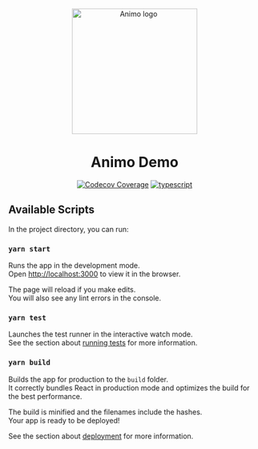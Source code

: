 <p align="center">
  <br />
<img
    alt="Animo logo"
    src="https://raw.githubusercontent.com/animo/animo-demo/main/public/logo512.png"
    height="250px"
  />
</p>

<h1 align="center"><b>Animo Demo</b></h1>
<p align="center">
<!--   <img
    alt="Pipeline Status"
    src="https://github.com/animo/animo-demo/workflows/Continuous%20Integration/badge.svg?branch=main"
  /> -->
  <a href="https://codecov.io/gh/animo/animo-demo/"
    ><img
      alt="Codecov Coverage"
      src="https://img.shields.io/codecov/c/github/animo/animo-demo/coverage.svg?style=flat-square"
  /></a>
  <a href="https://www.typescriptlang.org/"
    ><img
      alt="typescript"
      src="https://img.shields.io/badge/%3C%2F%3E-TypeScript-%230074c1.svg"
  /></a>
</p>

## Available Scripts

In the project directory, you can run:

### `yarn start`

Runs the app in the development mode.\
Open [http://localhost:3000](http://localhost:3000) to view it in the browser.

The page will reload if you make edits.\
You will also see any lint errors in the console.

### `yarn test`

Launches the test runner in the interactive watch mode.\
See the section about [running tests](https://facebook.github.io/create-react-app/docs/running-tests) for more information.

### `yarn build`

Builds the app for production to the `build` folder.\
It correctly bundles React in production mode and optimizes the build for the best performance.

The build is minified and the filenames include the hashes.\
Your app is ready to be deployed!

See the section about [deployment](https://facebook.github.io/create-react-app/docs/deployment) for more information.
